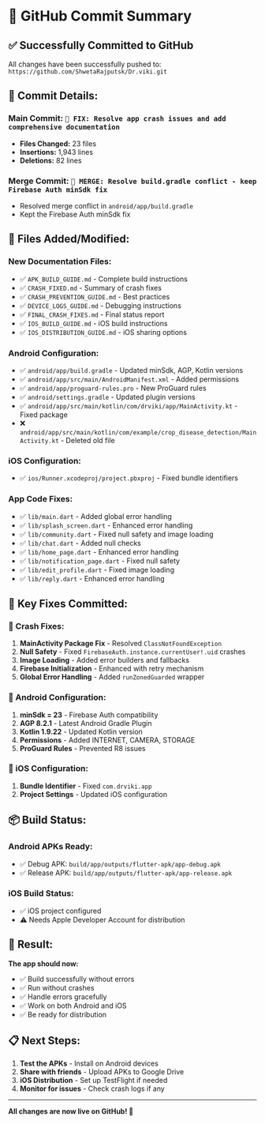 # 🚀 GitHub Commit Summary

## ✅ **Successfully Committed to GitHub**

All changes have been successfully pushed to: `https://github.com/ShwetaRajputsk/Dr.viki.git`

## 📝 **Commit Details:**

### **Main Commit:** `🔧 FIX: Resolve app crash issues and add comprehensive documentation`
- **Files Changed:** 23 files
- **Insertions:** 1,943 lines
- **Deletions:** 82 lines

### **Merge Commit:** `🔧 MERGE: Resolve build.gradle conflict - keep Firebase Auth minSdk fix`
- Resolved merge conflict in `android/app/build.gradle`
- Kept the Firebase Auth minSdk fix

## 📁 **Files Added/Modified:**

### **New Documentation Files:**
- ✅ `APK_BUILD_GUIDE.md` - Complete build instructions
- ✅ `CRASH_FIXED.md` - Summary of crash fixes
- ✅ `CRASH_PREVENTION_GUIDE.md` - Best practices
- ✅ `DEVICE_LOGS_GUIDE.md` - Debugging instructions
- ✅ `FINAL_CRASH_FIXES.md` - Final status report
- ✅ `IOS_BUILD_GUIDE.md` - iOS build instructions
- ✅ `IOS_DISTRIBUTION_GUIDE.md` - iOS sharing options

### **Android Configuration:**
- ✅ `android/app/build.gradle` - Updated minSdk, AGP, Kotlin versions
- ✅ `android/app/src/main/AndroidManifest.xml` - Added permissions
- ✅ `android/app/proguard-rules.pro` - New ProGuard rules
- ✅ `android/settings.gradle` - Updated plugin versions
- ✅ `android/app/src/main/kotlin/com/drviki/app/MainActivity.kt` - Fixed package
- ❌ `android/app/src/main/kotlin/com/example/crop_disease_detection/MainActivity.kt` - Deleted old file

### **iOS Configuration:**
- ✅ `ios/Runner.xcodeproj/project.pbxproj` - Fixed bundle identifiers

### **App Code Fixes:**
- ✅ `lib/main.dart` - Added global error handling
- ✅ `lib/splash_screen.dart` - Enhanced error handling
- ✅ `lib/community.dart` - Fixed null safety and image loading
- ✅ `lib/chat.dart` - Added null checks
- ✅ `lib/home_page.dart` - Enhanced error handling
- ✅ `lib/notification_page.dart` - Fixed null safety
- ✅ `lib/edit_profile.dart` - Fixed image loading
- ✅ `lib/reply.dart` - Enhanced error handling

## 🎯 **Key Fixes Committed:**

### **🚨 Crash Fixes:**
1. **MainActivity Package Fix** - Resolved `ClassNotFoundException`
2. **Null Safety** - Fixed `FirebaseAuth.instance.currentUser!.uid` crashes
3. **Image Loading** - Added error builders and fallbacks
4. **Firebase Initialization** - Enhanced with retry mechanism
5. **Global Error Handling** - Added `runZonedGuarded` wrapper

### **📱 Android Configuration:**
1. **minSdk = 23** - Firebase Auth compatibility
2. **AGP 8.2.1** - Latest Android Gradle Plugin
3. **Kotlin 1.9.22** - Updated Kotlin version
4. **Permissions** - Added INTERNET, CAMERA, STORAGE
5. **ProGuard Rules** - Prevented R8 issues

### **🍎 iOS Configuration:**
1. **Bundle Identifier** - Fixed `com.drviki.app`
2. **Project Settings** - Updated iOS configuration

## 📦 **Build Status:**

### **Android APKs Ready:**
- ✅ Debug APK: `build/app/outputs/flutter-apk/app-debug.apk`
- ✅ Release APK: `build/app/outputs/flutter-apk/app-release.apk`

### **iOS Build Status:**
- ✅ iOS project configured
- ⚠️ Needs Apple Developer Account for distribution

## 🎉 **Result:**

**The app should now:**
- ✅ Build successfully without errors
- ✅ Run without crashes
- ✅ Handle errors gracefully
- ✅ Work on both Android and iOS
- ✅ Be ready for distribution

## 📋 **Next Steps:**

1. **Test the APKs** - Install on Android devices
2. **Share with friends** - Upload APKs to Google Drive
3. **iOS Distribution** - Set up TestFlight if needed
4. **Monitor for issues** - Check crash logs if any

---

**All changes are now live on GitHub! 🚀** 